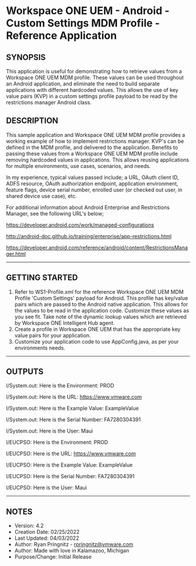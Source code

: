 # Workspace ONE UEM - Android - Custom Settings MDM Profile - Reference Application 

## SYNOPSIS
<!-- Summary Start -->
This application is useful for demonstrating how to retrieve values from a Workspace ONE UEM MDM profile. These values can be used
throughout an Android application, and eliminate the need to build separate applications with different hardcoded values. 
This allows the use of key value pairs (KVP) in a custom settings profile payload to be read by the restrictions manager Android class.
<!-- Summary End -->

## DESCRIPTION
This sample application and Workspace ONE UEM MDM profile provides a working example of how to implement restrictions manager.
KVP's can be defined in the MDM profile, and delivered to the application. Benefits to passing these values from a Workspace ONE UEM
MDM profile include removing hardcoded values in applications. This allows reusing applications for multiple environments, use cases,
scenarios, and needs.

In my experience, typical values passed include;  a URL, OAuth client ID, ADFS resource, OAuth authorization endpoint, 
application environment, feature flags, device serial number, enrolled user (or checked out user, in shared device use case), etc.


For additional information about Android Enterprise and Restrictions Manager,
see the following URL's below;

https://developer.android.com/work/managed-configurations

http://android-doc.github.io/training/enterprise/app-restrictions.html

https://developer.android.com/reference/android/content/RestrictionsManager.html

---

## GETTING STARTED

1. Refer to WS1-Profile.xml for the reference Workspace ONE UEM MDM Profile 'Custom Settings' payload for Android. This profile 
   has key/value pairs which are passed to the Android native application. This allows for the values to be read in 
   the application code. Customize these values as you see fit. Take note of the dynamic lookup values which are 
   retrieved by Workspace ONE Intelligent Hub agent.
2. Create a profile in Workspace ONE UEM that has the appropriate key value pairs for your application.
3. Customize your application code to use AppConfig.java, as per your environments needs. 


---

## OUTPUTS

I/System.out: Here is the Environment: PROD

I/System.out: Here is the URL: https://www.vmware.com

I/System.out: Here is the Example Value: ExampleValue

I/System.out: Here is the Serial Number: FA7280304391

I/System.out: Here is the User: Maui

I/EUCPSO: Here is the Environment: PROD

I/EUCPSO: Here is the URL: https://www.vmware.com

I/EUCPSO: Here is the Example Value: ExampleValue

I/EUCPSO: Here is the Serial Number: FA7280304391

I/EUCPSO: Here is the User: Maui

---

## NOTES

* Version:        4.2
* Creation Date:  02/25/2022
* Last Updated:   04/03/2022
* Author:         Ryan Pringnitz - rpringnitz@vmware.com
* Author:         Made with love in Kalamazoo, Michigan
* Purpose/Change: Initial Release
